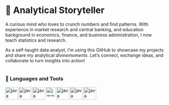 # 🎀 Analytical Storyteller
A curious mind who loves to crunch numbers and find patterns. With experience in market research and central banking, and education background in economics, finance, and business administration, I now teach statistics and research.

As a self-taught data analyst, I’m using this GitHub to showcase my projects and share my analytical *divinemoments*. Let’s connect, exchange ideas, and collaborate to turn insights into action!
#

### 📌 Languages and Tools

<img align="left" alt="java" width="40px" style="padding-right;10px;" src="https://github.com/sempostma/office365-icons/blob/master/png/256/excel.png" />
<img align="left" alt="java" width="40px" style="padding-right;10px;" src="https://cdn.jsdelivr.net/gh/devicons/devicon@latest/icons/microsoftsqlserver/microsoftsqlserver-original.svg" />
<img align="left" alt="java" width="40px" style="padding-right;10px;" src="https://cdn.jsdelivr.net/gh/devicons/devicon@latest/icons/python/python-original.svg" /> 
<img align="left" alt="java" width="30px" style="padding-right;10px;" src="https://github.com/microsoft/PowerBI-Icons/blob/main/SVG/Power-BI.svg" />
<img align="left" alt="java" width="40px" style="padding-right;10px;" src="https://cdn.jsdelivr.net/gh/devicons/devicon@latest/icons/github/github-original.svg" />     
<img align="left" alt="java" width="40px" style="padding-right;10px;" src="https://cdn.jsdelivr.net/gh/devicons/devicon@latest/icons/wordpress/wordpress-original.svg" />
<img align="left" alt="java" width="40px" style="padding-right;10px;" src="https://cdn.jsdelivr.net/gh/devicons/devicon@latest/icons/canva/canva-original.svg" />
